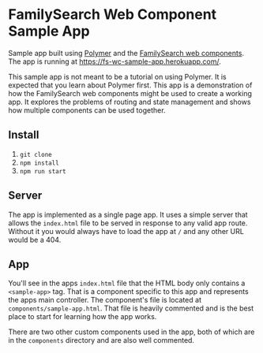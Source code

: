 # FamilySearch Web Component Sample App

Sample app built using [Polymer](https://www.polymer-project.org) and the 
[FamilySearch web components](https://github.com/fs-webcomponents). The app is 
running at https://fs-wc-sample-app.herokuapp.com/.

This sample app is not meant to be a tutorial on using Polymer. It is expected
that you learn about Polymer first. This app is a demonstration of how the
FamilySearch web components might be used to create a working app. It explores
the problems of routing and state management and shows how multiple components
can be used together.

## Install

1. `git clone`
2. `npm install`
3. `npm run start`

## Server

The app is implemented as a single page app. It uses a simple server that allows
the `index.html` file to be served in response to any valid app route. Without
it you would always have to load the app at `/` and any other URL would be a 404.

## App

You'll see in the apps `index.html` file that the HTML body only contains a
`<sample-app>` tag. That is a component specific to this app and represents the
apps main controller. The component's file is located at `components/sample-app.html`.
That file is heavily commented and is the best place to start for learning how
the app works.

There are two other custom components used in the app, both of which are in the
`components` directory and are also well commented.